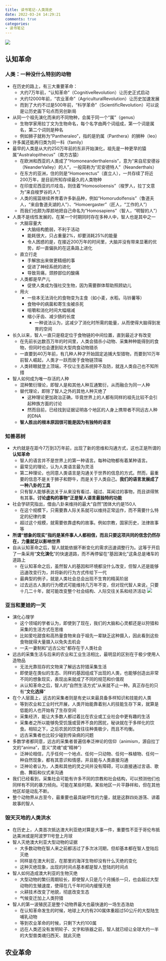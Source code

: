 ```yaml
---
title: 读书笔记-人类简史
date: 2022-03-24 14:29:21
comments: true
categories: 
- 读书笔记
---
```

![](humanhistory.jpg)

## 认知革命

### 人类：一种没什么特别的动物
- 在历史的路上，有三大重要革命：
    - 大约7万年前，“认知革命”（CognitiveRevolution）让历史正式启动
    - 大约12000年前，“农业革命”（AgriculturalRevolution）让历史加速发展
    - 而到了大约不过是500年前，“科学革命”（ScientificRevolution）可以说是让历史画下句点而另创新局
- 从同一个祖先演化而来的不同物种，会属于同一个“属”（genus）
    - 生物学家用拉丁文为生物命名，每个名字由两个词组成，第一个词是属名，第二个词则是种名
    - 例如狮子就称为“Pantheraleo”，指的是豹属（Panthera）的狮种（leo）
- 许多属还能再归类为同一科（family）
- 最早的人类是从大约250万年前的东非开始演化，祖先是一种更早的猿属“Australopithecus”（南方古猿）
    - 在欧洲和西亚的人类成了“Homoneanderthalensis”，意为“来自尼安德谷（NeanderValley）的人”，一般简称为“尼安德特人”（Neanderthals）
    - 在东方的亚洲，住的则是“Homoerectus”（直立人），一共存续了将近200万年，是目前所知存续最久的人类物种
    - 在印度尼西亚的爪哇岛，则住着“Homosoloensis”（梭罗人，拉丁文意为“来自梭罗谷的人”）
    - 人类的摇篮继续养育着许多新品种，例如“Homorudolfensis”（鲁道夫人，“来自鲁道夫湖的人”）、“Homoergaster”（匠人，“工作的人”）
    - 而我们也颇为厚颜地把自己命名为“Homosapiens”（智人，“明智的人”）
- 人类不是线性发展的，在某一个时期同时存在多种人中，智人也是其中之一
    - 大脑容量大
        - 大脑结构脆弱，不利于活动
        - 能耗很大，只占重量2%，却要消耗25%的能量
        - 令人困惑的是，在接近200万年的时间里，大脑并没有带来显著的优势，却一直偏执的在这条路上进化
    - 直立行走
        - 手解放出来做更精细的事
        - 促进了神经系统的进化
        - 导致背痛，颈脖部位的酸痛
    - 人类都是早产儿
        - 促使人类成为强社交生物，因为需要群体帮助照顾幼儿
    - 用火
        - 一些本无法消化的食物变为主食（如小麦，水稻，马铃薯等）
        - 食物中的病菌和寄生虫被杀死
        - 咀嚼和消化时间大幅缩减
        - 缩小牙齿、减少肠的长度
            - 一种说法认为，这减少了消化时所需的能量，从而使得大脑得到发育的空间
- 长久以来，智人一直只是稳定位于食物链的中间位置，直到最近才有改变
    - 在先前长达数百万年的时间里，人类会猎杀小动物、采集种种能得到的食物，但同时也会遭到较大型肉食动物猎杀
    - 一直要到40万年前，有几种人种才开始固定追捕大型猎物，而要到10万年前智人崛起，人类才一跃而居于食物链顶端
    - 人类转眼就登上顶端，不仅让生态系统猝不及防，就连人类自己也不知所措
- 智人如何成为唯一存活的人种
    - 混种繁衍理论，即智人是和其他人种互通繁衍，从而融合为同一人种
    - 替代理论，即除了智人之外的其他人种灭绝了
        - 这种理论更加政治正确，毕竟世界上的人都有同样的祖先比较不会引起种族方面的讨论
        - 然而目前，已经找到证据证明各个地区的人身上携带者不同远古人种的DNA
    - **智人胜出的根本原因很可能是因为有独特的语言**

<!-- more -->
    
### 知善恶树
- 大约就是在距今7万到3万年前，出现了新的思维和沟通方式，这也正是所谓的**认知革命**
    - 智人的语言并不是世界上的第一种语言。每种动物都有着某种语言。
    - 最常见的理论，认为人类语言最为灵活
    - 第二种理论，也同意人类语言是沟通关于世界的信息的方式。然而，最重要的信息不是关于狮子和野牛，而是关于人类自己。**我们的语言发展成了一种八卦的工具**
    - 只有智人能够表达关于从来没有看过、碰过、耳闻过的事物，而且讲得煞有其事。**讨论虚构的事物”正是智人语言最独特的功能**
- 社会学研究指出，借由八卦来维持的最大“自然”团体大约是150人
    - 在这个规模下，只需要靠人际关系就可以维持正常运作，而不需要什么特定的纪律约束
    - 超过这个规模，就需要依靠虚构的故事。例如宗教，国家历史，法律故事等
- **所谓“想象的现实”指的是某件事人人都相信，而且只要这项共同的信念仍然存在，力量就足以影响世界**
- 自从认知革命之后，智人就能依据不断变化的需求迅速调整行为。这等于开启了一条采用“**文化演化**”的快速道路，而不再停留在“基因演化”这条总是堵车的道路上
    - 在认知革命之后，虽然智人的基因和环境都没什么改变，但智人还是能够迅速改变行为，并将新的行为方式传给下一代
    - 最典型的例子，就是人类社会总会出现不生育的精英阶层
    - 过去远古人类的行为模式可能维持几万年不变，但对现代智人来说，只要十几二十年，就可能改变整个社会结构、人际交往关系和经济活动
![](human1.png)   

### 亚当和夏娃的一天

- 演化心理学
    - 这个领域的学者认为，即使到了现在，我们的大脑和心灵都还是以狩猎和采集的生活方式在思维
    - 比如爱吃甜食和高热量食物来自于祖先一辈缺乏这种摄入，因此看到这些食物就得大量摄入以免失去机会
    - 一夫一妻制和"远古公社"都存在于人类社会
- 远古的采集生活与后来的农业和工业生活相比，最明显的区别在于极少使用人造物品
    - 无法光靠现存的文物来了解远古狩猎采集生活
    - 即使是在类似的生态、同样的基因组成下出现的人类，也能够创造出非常不同的想象现实，表现出来就成了不同的规范和价值观
    - 从认知革命之后，智人的“自然生活方式”从来就不止一种。真正存在的只有“**文化选择**”
- 在个人层面上，远古的采集者则是有史以来最具备多样知识和技能的人类
    - 等到农业和工业时代开展，人类开始能靠着别人的技能生存下来，就算是低能的人也开始有了生存空间
    - 采集经济，能让大多数人都过着比在农业或工业社会中更有趣的生活
    - 采集者之所以能够免受饥饿或营养不良的困扰，秘诀就在于多样化的饮食。相较之下，之后农民的饮食往往种类极少，而且不均衡。
    - 远古采集者也比较少碰到传染病的问题
- 多数学者都同意，远古的采集者普遍信奉泛神论的信仰（animism，源自拉丁文的“anima”，意义“灵魂”或“精神”）
    - 泛神论相信，几乎任何一个地点、任何一只动物、任何一株植物、任何一种自然现象，都有其意识和情感，并且能与人类直接沟通
    - 泛神论者认为，人类和其他的灵之间并没有障碍，可以直接通过言语、歌曲、舞蹈和仪式来沟通
- 我们已经看到，采集社会可能有许多不同的宗教和社会结构，可以预测他们也同样有不同的暴力倾向。可能在某些时期，某些地区一片平静祥和，但在其他地区却是动乱不断。
- 整个动物界从古至今，最重要也最具破坏性的力量，就是这群四处游荡、讲着故事的智人

### 毁天灭地的人类洪水

- 在历史上，人类首次抵达澳大利亚绝对算是大事一件，重要性不亚于哥伦布抵达美洲或是阿波罗11号登上月球
- 智人灭绝澳大利亚大型动物的证据
    - 大多数动物在智人来之前都活过了多次冰河期，但却基本都在智人登陆后灭绝
    - 同样是在澳大利亚，在那里的海洋生物却没有什么灭绝的变化
    - 这种灭绝现象，出现的时间点基本都是智人登陆的时间点
- 智人如何造成澳大利亚的生物灭绝
    - 大型动物的繁衍周期较长，即使智人只是几个月捕杀一只，也会超过大型动物的生殖速度，使得在几千年时间内缓慢灭绝
    - 火耕技术改变了地貌，彻底改变生态
    - 气候变迁加上人类狩猎
- 智人的第一波殖民正是整个动物界最大也最快速的一场生态浩劫
    - 在认知革命发生的时候，地球上大约有200属体重超过50公斤的大型陆生哺乳动物
    - 等到农业革命的时候，只剩下大约100属
    - 远在人类还没有发明轮子、文字和铁器之前，智人就已经让全球大约一半的大型兽类魂归西天、就此灭绝

## 农业革命

